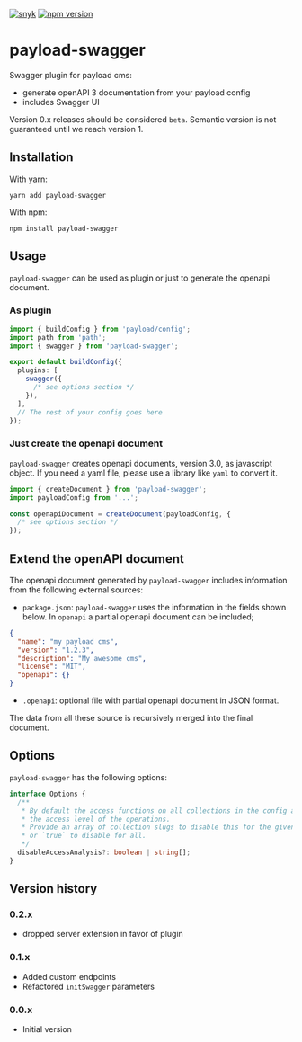 [![snyk](https://snyk.io/test/github/teunmooij/payload/badge.svg)](https://snyk.io/test/github/teunmooij/payload)
[![npm version](https://badge.fury.io/js/payload-swagger.svg)](https://badge.fury.io/js/payload-swagger)

# payload-swagger

Swagger plugin for payload cms:

- generate openAPI 3 documentation from your payload config
- includes Swagger UI

Version 0.x releases should be considered `beta`. Semantic version is not guaranteed until we reach version 1.

## Installation

With yarn:

```shell
yarn add payload-swagger
```

With npm:

```shell
npm install payload-swagger
```

## Usage

`payload-swagger` can be used as plugin or just to generate the openapi document.

### As plugin

```typescript
import { buildConfig } from 'payload/config';
import path from 'path';
import { swagger } from 'payload-swagger';

export default buildConfig({
  plugins: [
    swagger({
      /* see options section */
    }),
  ],
  // The rest of your config goes here
});
```

### Just create the openapi document

`payload-swagger` creates openapi documents, version 3.0, as javascript object. If you need a yaml file, please use a library like `yaml` to convert it.

```typescript
import { createDocument } from 'payload-swagger';
import payloadConfig from '...';

const openapiDocument = createDocument(payloadConfig, {
  /* see options section */
});
```

## Extend the openAPI document

The openapi document generated by `payload-swagger` includes information from the following external sources:

- `package.json`: `payload-swagger` uses the information in the fields shown below. In `openapi` a partial openapi document can be included;

```json
{
  "name": "my payload cms",
  "version": "1.2.3",
  "description": "My awesome cms",
  "license": "MIT",
  "openapi": {}
}
```

- `.openapi`: optional file with partial openapi document in JSON format.

The data from all these source is recursively merged into the final document.

## Options

`payload-swagger` has the following options:

```typescript
interface Options {
  /**
   * By default the access functions on all collections in the config are called to determine
   * the access level of the operations.
   * Provide an array of collection slugs to disable this for the given collections,
   * or `true` to disable for all.
   */
  disableAccessAnalysis?: boolean | string[];
}
```

## Version history

### 0.2.x

- dropped server extension in favor of plugin

### 0.1.x

- Added custom endpoints
- Refactored `initSwagger` parameters

### 0.0.x

- Initial version
